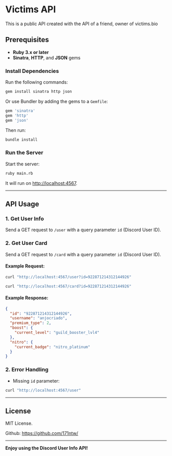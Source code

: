 # Victims API

This is a public API created with the API of a friend, owner of victims.bio

## Prerequisites

- **Ruby 3.x or later**
- **Sinatra**, **HTTP**, and **JSON** gems

### Install Dependencies

Run the following commands:

```bash
gem install sinatra http json
```

Or use Bundler by adding the gems to a `Gemfile`:

```ruby
gem 'sinatra'
gem 'http'
gem 'json'
```

Then run:

```bash
bundle install
```

### Run the Server

Start the server:

```bash
ruby main.rb
```

It will run on [http://localhost:4567](http://localhost:4567).

---

## API Usage

### 1. **Get User Info**

Send a GET request to `/user` with a query parameter `id` (Discord User ID).

### 2. **Get User Card**

Send a GET request to `/card` with a query parameter `id` (Discord User ID).

#### Example Request:

```bash
curl "http://localhost:4567/user?id=922871214312144926"
```

```bash
curl "http://localhost:4567/card?id=922871214312144926"
```

#### Example Response:

```json
{
  "id": "922871214312144926",
  "username": "anjocriado",
  "premium_type": 2,
  "boost": {
    "current_level": "guild_booster_lvl4"
  },
  "nitro": {
    "current_badge": "nitro_platinum"
  }
}
```

### 2. **Error Handling**

- Missing `id` parameter:

```bash
curl "http://localhost:4567/user"
```

---

## License

MIT License.

Github: https://github.com/171ntw/

---

**Enjoy using the Discord User Info API!**
